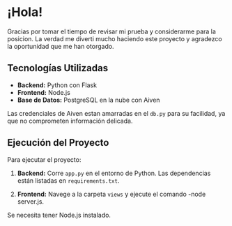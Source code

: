 # ¡Hola!

Gracias por tomar el tiempo de revisar mi prueba y considerarme para la posicion.
La verdad me diverti mucho haciendo este proyecto y agradezco la oportunidad que me han otorgado.

## Tecnologías Utilizadas

- **Backend:** Python con Flask
- **Frontend:** Node.js
- **Base de Datos:** PostgreSQL en la nube con Aiven
  
Las credenciales de Aiven estan amarradas en el `db.py` para su facilidad, ya que no comprometen información delicada.

## Ejecución del Proyecto

Para ejecutar el proyecto:

1. **Backend:** Corre `app.py` en el entorno de Python. Las dependencias están listadas en `requirements.txt`.

2. **Frontend:** Navege a la carpeta `views` y ejecute el comando -node server.js.

Se necesita tener Node.js instalado.

